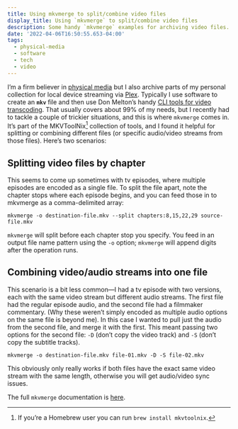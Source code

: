 ```yaml
---
title: Using mkvmerge to split/combine video files
display_title: Using `mkvmerge` to split/combine video files
description: Some handy `mkvmerge` examples for archiving video files.
date: '2022-04-06T16:50:55.653-04:00'
tags:
  - physical-media
  - software
  - tech
  - video
---
```


I’m a firm believer in [physical media](https://pinboard.in/u:dirtystylus/t:physicalmedia/) but I also archive parts of my personal collection for local device streaming via [Plex](https://pinboard.in/u:dirtystylus/t:physicalmedia/). Typically I use software to create an **`mkv`** file and then use Don Melton’s handy [CLI tools for video transcoding](https://github.com/donmelton/video_transcoding#installation). That usually covers about 99% of my needs, but I recently had to tackle a couple of trickier situations, and this is where `mkvmerge` comes in. It’s part of the MKVToolNix[^1] collection of tools, and I found it helpful for splitting or combining different files (or specific audio/video streams from those files). Here’s two scenarios:

## Splitting video files by chapter

This seems to come up sometimes with tv episodes, where multiple episodes are encoded as a single file. To split the file apart, note the chapter stops where each episode begins, and you can feed those in to mkvmerge as a comma-delimited array:

```shell
mkvmerge -o destination-file.mkv --split chapters:8,15,22,29 source-file.mkv
```

`mkvmerge` will split before each chapter stop you specify. You feed in an output file name pattern using the `-o` option; `mkvmerge` will append digits after the  operation runs.

## Combining video/audio streams into one file

This scenario is a bit less common—I had a tv episode with two versions, each with the same video stream but different audio streams. The first file had the regular episode audio, and the second file had a filmmaker commentary. (Why these weren’t simply encoded as multiple audio options on the same file is beyond me). In this case I wanted to pull just the audio from the second file, and merge it with the first. This meant passing two options for the second file: `-D` (don’t copy the video track) and `-S` (don’t copy the subtitle tracks).

```shell
mkvmerge -o destination-file.mkv file-01.mkv -D -S file-02.mkv
```

This obviously only really works if both files have the exact same video stream with the same length, otherwise you will get audio/video sync issues.

The full `mkvmerge` documentation is [here](https://mkvtoolnix.download/doc/mkvmerge.html).

[^1]: If you’re a Homebrew user you can run `brew install mkvtoolnix`.